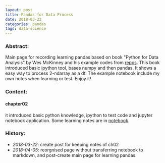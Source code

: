 ```yaml
---
layout: post
title: Pandas for Data Process
date: 2018-03-22
categories: pandas
tags: data-science
--- 
```

 
### Abstract: 
Main page for recording learning pandas based on book "Python for Data Analysis" by Wes McKinney and his example codes from [repos](https://github.com/wesm/pydata-book).
This book introduced basic ipython tool, bases numpy and then pandas. It shows a easy way to process 2-ndarray as a df. The example notebook include my own notes when learning or test. Enjoy it!<br> 
 
### Content: 
#### chapter02
it introduced basic python knowledge, ipython to test code and jupyter notebook application. Some learning notes are in [notebook](https://nbviewer.jupyter.org/github/DearDon/Pandas/blob/master/ch02-python_ipython_jupyter_basics.ipynb).

### History: 
* <em>2018-03-22</em>: create post for keeping notes of ch02
* <em>2018-04-05</em>: reorgnised page without transferring notebook to markdown, and post-create main page for learning pandas. 

